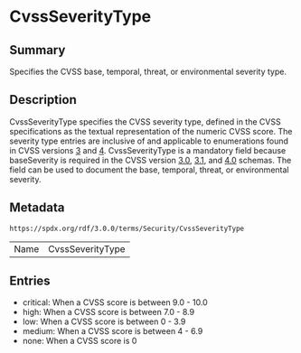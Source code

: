 <!-- Automatically generated by spec-parser v2.3.0 on 2024-07-09T12:43:38.633388+00:00 -->
<!-- SPDX-License-Identifier: Community-Spec-1.0 -->

# CvssSeverityType

## Summary

Specifies the CVSS base, temporal, threat, or environmental severity type.


## Description

CvssSeverityType specifies the CVSS severity type, defined in the CVSS specifications as the textual representation of the numeric CVSS score. The severity type entries are inclusive of and applicable to enumerations found in CVSS versions [3](https://www.first.org/cvss/v3.0/specification-document#Qualitative-Severity-Rating-Scale) and [4](https://www.first.org/cvss/v4.0/specification-document#Qualitative-Severity-Rating-Scale). CvssSeverityType is a mandatory field because baseSeverity is required in the CVSS version [3.0](https://www.first.org/cvss/cvss-v3.0.json), [3.1](https://www.first.org/cvss/cvss-v3.1.json), and [4.0](https://www.first.org/cvss/cvss-v4.0.json) schemas. The field can be used to document the base, temporal, threat, or environmental severity.


## Metadata

`https://spdx.org/rdf/3.0.0/terms/Security/CvssSeverityType`


| | |
|---|---|
| Name | CvssSeverityType |




## Entries

- critical: When a CVSS score is between 9.0 - 10.0
- high: When a CVSS score is between 7.0 - 8.9
- low: When a CVSS score is between 0 - 3.9
- medium: When a CVSS score is between 4 - 6.9
- none: When a CVSS score is 0

